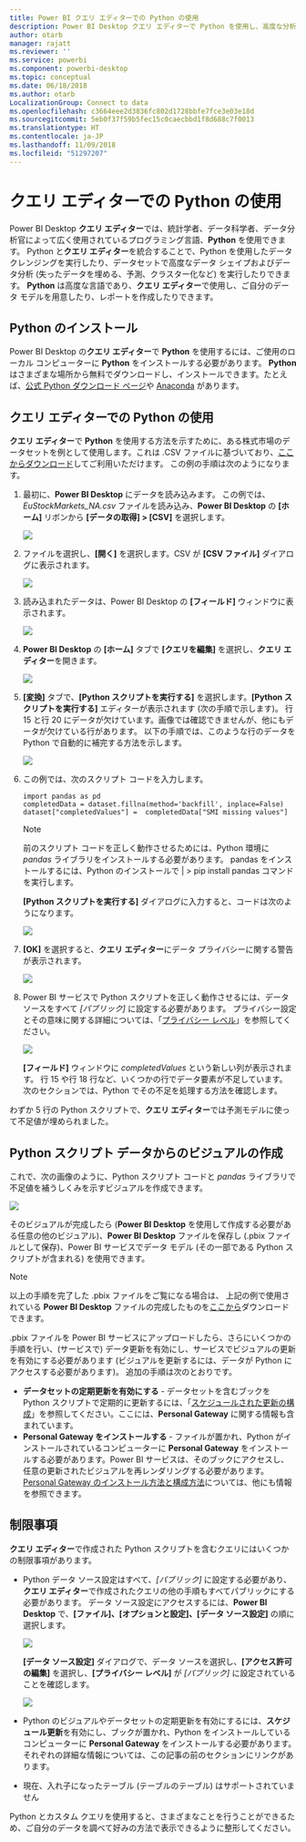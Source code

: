 ```yaml
---
title: Power BI クエリ エディターでの Python の使用
description: Power BI Desktop クエリ エディターで Python を使用し、高度な分析を行う
author: otarb
manager: rajatt
ms.reviewer: ''
ms.service: powerbi
ms.component: powerbi-desktop
ms.topic: conceptual
ms.date: 06/18/2018
ms.author: otarb
LocalizationGroup: Connect to data
ms.openlocfilehash: c3664eee2d3836fc802d1728bbfe7fce3e03e18d
ms.sourcegitcommit: 5eb0f37f59b5fec15c0caecbbd1f8d688c7f0013
ms.translationtype: HT
ms.contentlocale: ja-JP
ms.lasthandoff: 11/09/2018
ms.locfileid: "51297207"
---
```

# <a name="using-python-in-query-editor"></a>クエリ エディターでの Python の使用
Power BI Desktop **クエリ エディター**では、統計学者、データ科学者、データ分析官によって広く使用されているプログラミング言語、**Python** を使用できます。 Python と**クエリ エディター**を統合することで、Python を使用したデータ クレンジングを実行したり、データセットで高度なデータ シェイプおよびデータ分析 (失ったデータを埋める、予測、クラスター化など) を実行したりできます。 **Python** は高度な言語であり、**クエリ エディター**で使用し、ご自分のデータ モデルを用意したり、レポートを作成したりできます。

## <a name="installing-python"></a>Python のインストール
Power BI Desktop の**クエリ エディター**で **Python** を使用するには、ご使用のローカル コンピューターに **Python** をインストールする必要があります。 **Python** はさまざまな場所から無料でダウンロードし、インストールできます。たとえば、[公式 Python ダウンロード ページ](https://www.python.org/)や [Anaconda](https://anaconda.org/anaconda/python/) があります。

## <a name="using-python-in-query-editor"></a>クエリ エディターでの Python の使用
**クエリ エディター**で **Python** を使用する方法を示すために、ある株式市場のデータセットを例として使用します。これは .CSV ファイルに基づいており、[ここからダウンロード](http://download.microsoft.com/download/F/8/A/F8AA9DC9-8545-4AAE-9305-27AD1D01DC03/EuStockMarkets_NA.csv)してご利用いただけます。 この例の手順は次のようになります。

1. 最初に、**Power BI Desktop** にデータを読み込みます。 この例では、*EuStockMarkets_NA.csv* ファイルを読み込み、**Power BI Desktop** の **[ホーム]** リボンから **[データの取得] > [CSV]** を選択します。
   
   ![](media/desktop-python-in-query-editor/python-in-query-editor-1.png)
2. ファイルを選択し、**[開く]** を選択します。CSV が **[CSV ファイル]** ダイアログに表示されます。
   
   ![](media/desktop-python-in-query-editor/python-in-query-editor-2.png)
3. 読み込まれたデータは、Power BI Desktop の **[フィールド]** ウィンドウに表示されます。
   
   ![](media/desktop-python-in-query-editor/python-in-query-editor-3.png)
4. **Power BI Desktop** の **[ホーム]** タブで **[クエリを編集]** を選択し、**クエリ エディター**を開きます。
   
   ![](media/desktop-python-in-query-editor/python-in-query-editor-4.png)
5. **[変換]** タブで、**[Python スクリプトを実行する]** を選択します。**[Python スクリプトを実行する]** エディターが表示されます (次の手順で示します)。 行 15 と行 20 にデータが欠けています。画像では確認できませんが、他にもデータが欠けている行があります。 以下の手順では、このような行のデータを Python で自動的に補完する方法を示します。
   
   ![](media/desktop-python-in-query-editor/python-in-query-editor-5.png)
6. この例では、次のスクリプト コードを入力します。
   
       import pandas as pd
       completedData = dataset.fillna(method='backfill', inplace=False)
       dataset["completedValues"] =  completedData["SMI missing values"]
   
   > [!NOTE]
   > 前のスクリプト コードを正しく動作させるためには、Python 環境に *pandas* ライブラリをインストールする必要があります。 pandas をインストールするには、Python のインストールで |      > pip install pandas コマンドを実行します。
   > 
   > 
   
   **[Python スクリプトを実行する]** ダイアログに入力すると、コードは次のようになります。
   
   ![](media/desktop-python-in-query-editor/python-in-query-editor-5b.png)
7. **[OK]** を選択すると、**クエリ エディター**にデータ プライバシーに関する警告が表示されます。
   
   ![](media/desktop-python-in-query-editor/python-in-query-editor-6.png)
8. Power BI サービスで Python スクリプトを正しく動作させるには、データ ソースをすべて *[パブリック]* に設定する必要があります。 プライバシー設定とその意味に関する詳細については、「[プライバシー レベル](desktop-privacy-levels.md)」を参照してください。
   
   ![](media/desktop-python-in-query-editor/python-in-query-editor-7.png)
   
   **[フィールド]** ウィンドウに *completedValues* という新しい列が表示されます。 行 15 や行 18 行など、いくつかの行でデータ要素が不足しています。 次のセクションでは、Python でその不足を処理する方法を確認します。
   

わずか 5 行の Python スクリプトで、**クエリ エディター**では予測モデルに使って不足値が埋められました。

## <a name="creating-visuals-from-python-script-data"></a>Python スクリプト データからのビジュアルの作成
これで、次の画像のように、Python スクリプト コードと *pandas* ライブラリで不足値を補うしくみを示すビジュアルを作成できます。

![](media/desktop-python-in-query-editor/python-in-query-editor-8.png)

そのビジュアルが完成したら (**Power BI Desktop** を使用して作成する必要がある任意の他のビジュアル)、**Power BI Desktop** ファイルを保存し (.pbix ファイルとして保存)、Power BI サービスでデータ モデル (その一部である Python スクリプトが含まれる) を使用できます。

> [!NOTE]
> 以上の手順を完了した .pbix ファイルをご覧になる場合は、 上記の例で使用されている **Power BI Desktop** ファイルの完成したものを[ここから](http://download.microsoft.com/download/A/B/C/ABCF5589-B88F-49D4-ADEB-4A623589FC09/Complete%20Values%20with%20Python%20in%20PQ.pbix)ダウンロードできます。

.pbix ファイルを Power BI サービスにアップロードしたら、さらにいくつかの手順を行い、(サービスで) データ更新を有効にし、サービスでビジュアルの更新を有効にする必要があります (ビジュアルを更新するには、データが Python にアクセスする必要があります)。 追加の手順は次のとおりです。

* **データセットの定期更新を有効にする** - データセットを含むブックを Python スクリプトで定期的に更新するには、「[スケジュールされた更新の構成](refresh-scheduled-refresh.md)」を参照してください。ここには、**Personal Gateway** に関する情報も含まれています。
* **Personal Gateway をインストールする** - ファイルが置かれ、Python がインストールされているコンピューターに **Personal Gateway** をインストールする必要があります。Power BI サービスは、そのブックにアクセスし、任意の更新されたビジュアルを再レンダリングする必要があります。 [Personal Gateway のインストール方法と構成方法](personal-gateway.md)については、他にも情報を参照できます。

## <a name="limitations"></a>制限事項
**クエリ エディター**で作成された Python スクリプトを含むクエリにはいくつかの制限事項があります。

* Python データ ソース設定はすべて、*[パブリック]* に設定する必要があり、**クエリ エディター**で作成されたクエリの他の手順もすべてパブリックにする必要があります。 データ ソース設定にアクセスするには、**Power BI Desktop** で、**[ファイル]、[オプションと設定]、[データ ソース設定]** の順に選択します。
  
  ![](media/desktop-python-in-query-editor/python-in-query-editor-9.png)
  
  **[データ ソース設定]** ダイアログで、データ ソースを選択し、**[アクセス許可の編集]** を選択し、**[プライバシー レベル]** が *[パブリック]* に設定されていることを確認します。
  
  ![](media/desktop-python-in-query-editor/python-in-query-editor-10.png)    
* Python のビジュアルやデータセットの定期更新を有効にするには、**スケジュール更新**を有効にし、ブックが置かれ、Python をインストールしているコンピューターに **Personal Gateway** をインストールする必要があります。 それぞれの詳細な情報については、この記事の前のセクションにリンクがあります。
* 現在、入れ子になったテーブル (テーブルのテーブル) はサポートされていません 

Python とカスタム クエリを使用すると、さまざまなことを行うことができるため、ご自分のデータを調べて好みの方法で表示できるように整形してください。

